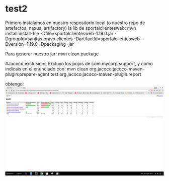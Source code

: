 # test2
Primero instalamos en nuestro respositorio local (o nuestro repo de artefactos, nexus, artifactory) la lib de sportalclientesweb:
	mvn install:install-file -Dfile=sportalclientesweb-1.19.0.jar -DgroupId=sanitas.bravo.clientes -DartifactId=sportalclientesweb -Dversion=1.19.0 -Dpackaging=jar

Para generar nuestro jar:
	mvn clean package
	
#Jacoco exclusions
Excluyo los pojos de com.mycorp.support, y como indicais en el enunciado con:
	mvn clean org.jacoco:jacoco-maven-plugin:prepare-agent test org.jacoco:jacoco-maven-plugin:report

obtengo:
![Alt text](documentation/JacocoReport.png?raw=true "Jacoco Report")
